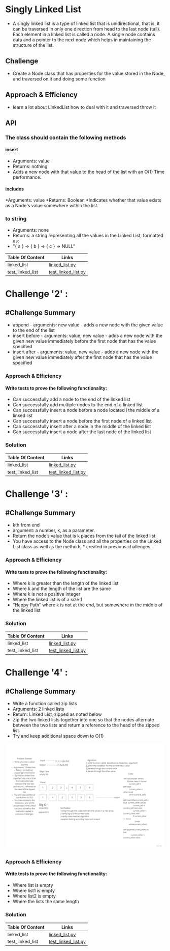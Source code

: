 # Singly Linked List
<!-- Short summary or background information -->
* A singly linked list is a type of linked list that is unidirectional, that is, it can be traversed in only one direction from head to the last node (tail). Each element in a linked list is called a node. A single node contains data and a pointer to the next node which helps in maintaining the structure of the list.
## Challenge
<!-- Description of the challenge -->
* Create a Node class that has properties for the value stored in the Node, and traversed on it and doing some function
## Approach & Efficiency
<!-- What approach did you take? Why? What is the Big O space/time for this approach? -->
* learn a lot about LinkedList how to deal with it and traversed throw it
## API
<!-- Description of each method publicly available to your Linked List -->
### The class should contain the following methods
#### insert
* Arguments: value
* Returns: nothing
* Adds a new node with that value to the head of the list with an O(1) Time performance.
#### includes
*Arguments: value
*Returns: Boolean
*Indicates whether that value exists as a Node's value somewhere within the list.
### to string
* Arguments: none
* Returns: a string representing all the values in the Linked List, formatted as:
* "{ a } -> { b } -> { c } -> NULL"


| Table Of Content                               | Links                                       |
| ---------------------------------------------- | ------------------------------------------- |
| linked_list                                    | [linked_list.py](linked_list/linked_list.py)|
| test_linked_list                               | [test_linked_list.py](tests/test_linked_list.py)|


# Challenge '2' :
## #Challenge Summary
<!-- Description of the challenge -->
* append
      - arguments: new value
      - adds a new node with the given value to the end of the list
* insert before
      - arguments: value, new value
      - adds a new node with the given new value immediately before the first node that has the value specified
* insert after
      - arguments: value, new value
      - adds a new node with the given new value immediately after the first node that has the value specified
<!-- ### Whiteboard Process -->
<!-- Embedded whiteboard image -->
### Approach & Efficiency
<!-- What approach did you take? Why? What is the Big O space/time for this approach? -->
#### Write tests to prove the following functionality:
* Can successfully add a node to the end of the linked list
* Can successfully add multiple nodes to the end of a linked list
* Can successfully insert a node before a node located i the middle of a linked list
* Can successfully insert a node before the first node of a linked list
* Can successfully insert after a node in the middle of the linked list
* Can successfully insert a node after the last node of the linked list
### Solution
<!-- Show how to run your code, and examples of it in action -->
| Table Of Content                               | Links                                       |
| ---------------------------------------------- | ------------------------------------------- |
| linked_list                                    | [linked_list.py](linked_list/linked_list.py)|
| test_linked_list                               | [test_linked_list.py](tests/test_linked_list.py)|



# Challenge '3' :
## #Challenge Summary
<!-- Description of the challenge -->
* kth from end
* argument: a number, k, as a parameter.
* Return the node’s value that is k places from the tail of the linked list.
* You have access to the Node class and all the properties on the Linked List class as well as the methods * created in previous challenges.
<!-- ### Whiteboard Process -->
<!-- Embedded whiteboard image -->
### Approach & Efficiency
<!-- What approach did you take? Why? What is the Big O space/time for this approach? -->
#### Write tests to prove the following functionality:
* Where k is greater than the length of the linked list
* Where k and the length of the list are the same
* Where k is not a positive integer
* Where the linked list is of a size 1
* “Happy Path” where k is not at the end, but somewhere in the middle of the linked list
### Solution
<!-- Show how to run your code, and examples of it in action -->
| Table Of Content                               | Links                                       |
| ---------------------------------------------- | ------------------------------------------- |
| linked_list                                    | [linked_list.py](linked_list/linked_list.py)|
| test_linked_list                               | [test_linked_list.py](tests/test_linked_list.py)|


# Challenge '4' :
## #Challenge Summary
<!-- Description of the challenge -->
* Write a function called zip lists
* Arguments: 2 linked lists
* Return: Linked List, zipped as noted below
* Zip the two linked lists together into one so that the nodes alternate between the two lists and return a  reference to the head of the zipped list.
* Try and keep additional space down to O(1)

<!-- ### Whiteboard Process -->
![ziplist](img/ziplist.jpg)
<!-- Embedded whiteboard image -->
### Approach & Efficiency
<!-- What approach did you take? Why? What is the Big O space/time for this approach? -->
#### Write tests to prove the following functionality:
* Where list is empty
* Where list1 is empty
* Where list2 is empty
* Where  the lists the same length 
### Solution
<!-- Show how to run your code, and examples of it in action -->
| Table Of Content                               | Links                                       |
| ---------------------------------------------- | ------------------------------------------- |
| linked_list                                    | [linked_list.py](linked_list/linked_list.py)|
| test_linked_list                               | [test_linked_list.py](tests/test_linked_list.py)|

